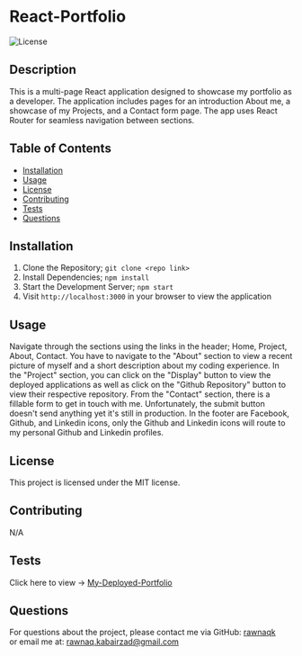 # React-Portfolio
  
  ![License](https://img.shields.io/badge/license-MIT-blue.svg)
  
  ## Description
  This is a multi-page React application designed to showcase my portfolio as a developer. The application includes pages for an introduction About me, a showcase of my Projects, and a Contact form page. The app uses React Router for seamless navigation between sections. 
  
  ## Table of Contents
  - [Installation](#installation)
  - [Usage](#usage)
  - [License](#license)
  - [Contributing](#contributing)
  - [Tests](#tests)
  - [Questions](#questions)
  
  ## Installation
  1. Clone the Repository; `git clone <repo link>`
  2. Install Dependencies; `npm install`
  3. Start the Development Server; `npm start`
  4. Visit `http://localhost:3000` in your browser to view the application

  ## Usage
  Navigate through the sections using the links in the header; Home, Project, About, Contact.
  You have to navigate to the "About" section to view a recent picture of myself and a short description about my coding experience.
  In the "Project" section, you can click on the "Display" button to view the deployed applications as well as click on the "Github Repository" button to view their respective repository.
  From the "Contact" section, there is a fillable form to get in touch with me. Unfortunately, the submit button doesn't send anything yet it's still in production.
  In the footer are Facebook, Github, and Linkedin icons, only the Github and Linkedin icons will route to my personal Github and Linkedin profiles.
  
  ## License
  This project is licensed under the MIT license.
  
  ## Contributing
  N/A
  
  ## Tests
  Click here to view -> [My-Deployed-Portfolio](https://main--symphonious-lollipop-471648.netlify.app/)
  
  ## Questions
  For questions about the project, please contact me via 
  GitHub: [rawnaqk](https://github.com/rawnaqk)  
  or email me at: rawnaq.kabairzad@gmail.com

